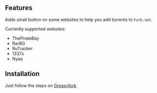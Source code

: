 ## Features

Adds small button on some websites to help you add torrents to `Furk.net`.

Currently supported websites:
* ThePirateBay
* RarBG
* RuTracker
* 1337x
* Nyaa

## Installation

Just follow the steps on [Greasyfork](https://greasyfork.org/pl/scripts/30467-furk-net-download-helper).

